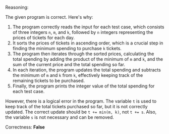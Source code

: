 Reasoning:

The given program is correct. Here's why:

1.  The program correctly reads the input for each test case, which consists of three integers `n`, `m`, and `k`, followed by `n` integers representing the prices of tickets for each day.
2.  It sorts the prices of tickets in ascending order, which is a crucial step in finding the minimum spending to purchase `k` tickets.
3.  The program then iterates through the sorted prices, calculating the total spending by adding the product of the minimum of `m` and `k`, and the sum of the current price and the total spending so far.
4.  In each iteration, the program updates the total spending and subtracts the minimum of `m` and `k` from `k`, effectively keeping track of the remaining tickets to be purchased.
5.  Finally, the program prints the integer value of the total spending for each test case.

However, there is a logical error in the program. The variable `t` is used to keep track of the total tickets purchased so far, but it is not correctly updated. The correct update should be `t += min(m, k)`, not `t += s`. Also, the variable `s` is not necessary and can be removed.

Correctness: **False**